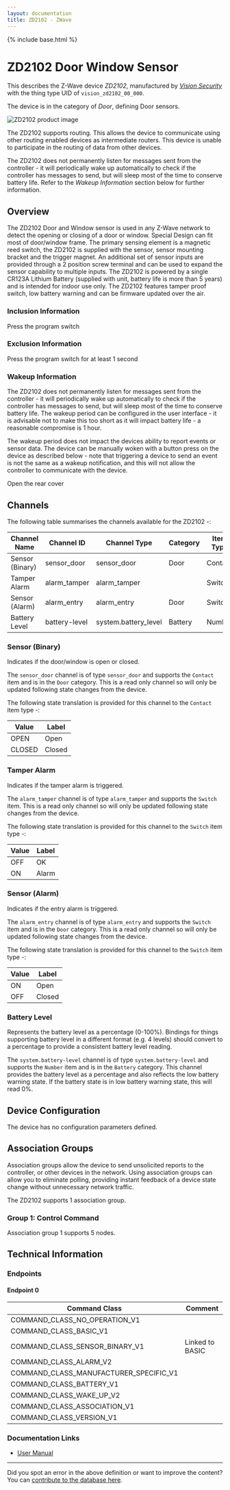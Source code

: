 ```yaml
---
layout: documentation
title: ZD2102 - ZWave
---
```


{% include base.html %}

# ZD2102 Door Window Sensor
This describes the Z-Wave device *ZD2102*, manufactured by *[Vision Security](http://www.visionsecurity.com.tw/)* with the thing type UID of ```vision_zd2102_00_000```.

The device is in the category of *Door*, defining Door sensors.

![ZD2102 product image](https://www.cd-jackson.com/zwave_device_uploads/105/105_default.jpg)


The ZD2102 supports routing. This allows the device to communicate using other routing enabled devices as intermediate routers.  This device is unable to participate in the routing of data from other devices.

The ZD2102 does not permanently listen for messages sent from the controller - it will periodically wake up automatically to check if the controller has messages to send, but will sleep most of the time to conserve battery life. Refer to the *Wakeup Information* section below for further information.

## Overview

The ZD2102 Door and Window sensor is used in any Z-Wave network to detect the opening or closing of a door or window. Special Design can fit most of door/window frame. The primary sensing element is a magnetic reed switch, the ZD2102 is supplied with the sensor, sensor mounting bracket and the trigger magnet. An additional set of sensor inputs are provided through a 2 position screw terminal and can be used to expand the sensor capability to multiple inputs. The ZD2102 is powered by a single CR123A Lithium Battery (supplied with unit, battery life is more than 5 years) and is intended for indoor use only. The ZD2102 features tamper proof switch, low battery warning and can be firmware updated over the air.

### Inclusion Information

Press the program switch

### Exclusion Information

Press the program switch for at least 1 second

### Wakeup Information

The ZD2102 does not permanently listen for messages sent from the controller - it will periodically wake up automatically to check if the controller has messages to send, but will sleep most of the time to conserve battery life. The wakeup period can be configured in the user interface - it is advisable not to make this too short as it will impact battery life - a reasonable compromise is 1 hour.

The wakeup period does not impact the devices ability to report events or sensor data. The device can be manually woken with a button press on the device as described below - note that triggering a device to send an event is not the same as a wakeup notification, and this will not allow the controller to communicate with the device.


Open the rear cover

## Channels

The following table summarises the channels available for the ZD2102 -:

| Channel Name | Channel ID | Channel Type | Category | Item Type |
|--------------|------------|--------------|----------|-----------|
| Sensor (Binary) | sensor_door | sensor_door | Door | Contact | 
| Tamper Alarm | alarm_tamper | alarm_tamper |  | Switch | 
| Sensor (Alarm) | alarm_entry | alarm_entry | Door | Switch | 
| Battery Level | battery-level | system.battery_level | Battery | Number |

### Sensor (Binary)
Indicates if the door/window is open or closed.

The ```sensor_door``` channel is of type ```sensor_door``` and supports the ```Contact``` item and is in the ```Door``` category. This is a read only channel so will only be updated following state changes from the device.

The following state translation is provided for this channel to the ```Contact``` item type -:

| Value | Label     |
|-------|-----------|
| OPEN | Open |
| CLOSED | Closed |

### Tamper Alarm
Indicates if the tamper alarm is triggered.

The ```alarm_tamper``` channel is of type ```alarm_tamper``` and supports the ```Switch``` item. This is a read only channel so will only be updated following state changes from the device.

The following state translation is provided for this channel to the ```Switch``` item type -:

| Value | Label     |
|-------|-----------|
| OFF | OK |
| ON | Alarm |

### Sensor (Alarm)
Indicates if the entry alarm is triggered.

The ```alarm_entry``` channel is of type ```alarm_entry``` and supports the ```Switch``` item and is in the ```Door``` category. This is a read only channel so will only be updated following state changes from the device.

The following state translation is provided for this channel to the ```Switch``` item type -:

| Value | Label     |
|-------|-----------|
| ON | Open |
| OFF | Closed |

### Battery Level
Represents the battery level as a percentage (0-100%). Bindings for things supporting battery level in a different format (e.g. 4 levels) should convert to a percentage to provide a consistent battery level reading.

The ```system.battery-level``` channel is of type ```system.battery-level``` and supports the ```Number``` item and is in the ```Battery``` category.
This channel provides the battery level as a percentage and also reflects the low battery warning state. If the battery state is in low battery warning state, this will read 0%.


## Device Configuration

The device has no configuration parameters defined.

## Association Groups

Association groups allow the device to send unsolicited reports to the controller, or other devices in the network. Using association groups can allow you to eliminate polling, providing instant feedback of a device state change without unnecessary network traffic.

The ZD2102 supports 1 association group.

### Group 1: Control Command


Association group 1 supports 5 nodes.

## Technical Information

### Endpoints

#### Endpoint 0

| Command Class | Comment |
|---------------|---------|
| COMMAND_CLASS_NO_OPERATION_V1| |
| COMMAND_CLASS_BASIC_V1| |
| COMMAND_CLASS_SENSOR_BINARY_V1| Linked to BASIC|
| COMMAND_CLASS_ALARM_V2| |
| COMMAND_CLASS_MANUFACTURER_SPECIFIC_V1| |
| COMMAND_CLASS_BATTERY_V1| |
| COMMAND_CLASS_WAKE_UP_V2| |
| COMMAND_CLASS_ASSOCIATION_V1| |
| COMMAND_CLASS_VERSION_V1| |

### Documentation Links

* [User Manual](https://www.cd-jackson.com/zwave_device_uploads/105/ZD-2102-04162014.pdf)

---

Did you spot an error in the above definition or want to improve the content?
You can [contribute to the database here](http://www.cd-jackson.com/index.php/zwave/zwave-device-database/zwave-device-list/devicesummary/105).
